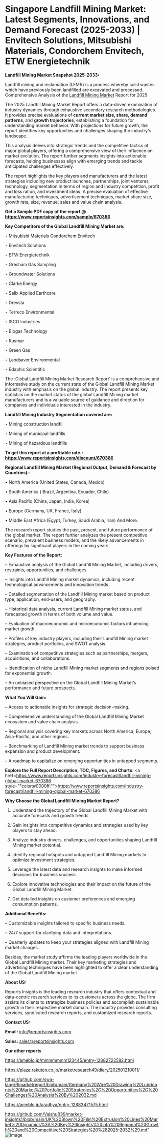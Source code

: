 # Singapore Landfill Mining Market: Latest Segments, Innovations, and Demand Forecast (2025-2033) | Envitech Solutions, Mitsubishi Materials, Condorchem Envitech, ETW Energietechnik

<strong>Landfill Mining Market Snapshot 2025-2033:</strong>

Landfill mining and reclamation (LFMR) is a process whereby solid wastes which have previously been landfilled are excavated and processed. Comprehensive Analysis of the <a href=https://www.reportsinsights.com/sample/670386>Landfill Mining Market</a> Report for 2025

The 2025 Landfill Mining Market Report offers a data-driven examination of industry dynamics through exhaustive secondary research methodologies. It provides precise evaluations of <strong>current market size, share, demand patterns</strong>, and <strong>growth trajectories</strong>, establishing a foundation for understanding market behavior. With projections for future growth, the report identifies key opportunities and challenges shaping the industry's landscape.

This analysis delves into strategic trends and the competitive tactics of major global players, offering a comprehensive view of their influence on market evolution. The report further segments insights into actionable forecasts, helping businesses align with emerging trends and tackle anticipated challenges effectively.

The report highlights the key players and manufacturers and the latest strategies including new product launches, partnerships, joint ventures, technology, segmentation in terms of region and industry competition, profit and loss ration, and investment ideas. A precise evaluation of effective manufacturing techniques, advertisement techniques, market share size, growth rate, size, revenue, sales and value chain analysis.

<strong>Get a Sample PDF copy of the report @ <a href=https://www.reportsinsights.com/sample/670386 style=color:#0000ff;>https://www.reportsinsights.com/sample/670386</a></strong>

<strong>Key Competitors of the Global Landfill Mining Market are:</strong>

‣ Mitsubishi Materials Condorchem Envitech

‣ Envitech Solutions

‣ ETW Energietechnik

‣ Gresham Gas Sampling

‣ Groundwater Solutions

‣ Clarke Energy

‣ Salix Applied Earthcare

‣ Dressta

‣ Terreco Environmental

‣ ISCO Industries

‣ Biogas Technology

‣ Rusmar

‣ Green Gas

‣ Landsaver Environmental

‣ Edaphic Scientific

The ‘Global Landfill Mining Market Research Report’ is a comprehensive and informative study on the current state of the Global Landfill Mining Market industry with emphasis on the global industry. The report presents key statistics on the market status of the global Landfill Mining market manufacturers and is a valuable source of guidance and direction for companies and individuals interested in the industry.

<strong>Landfill Mining Industry Segmentation covered are:</strong>

‣ Mining construction landfill

‣ Mining of municipal landfills

‣ Mining of hazardous landfills

<strong>To get this report at a profitable rate.: <a href=https://www.reportsinsights.com/discount/670386 style=color:#0000ff;>https://www.reportsinsights.com/discount/670386</a></strong>

<strong>Regional Landfill Mining Market (Regional Output, Demand &amp; Forecast by Countries):-</strong>

• North America (United States, Canada, Mexico)

• South America ( Brazil, Argentina, Ecuador, Chile)

• Asia Pacific (China, Japan, India, Korea)

• Europe (Germany, UK, France, Italy)

• Middle East Africa (Egypt, Turkey, Saudi Arabia, Iran) And More.

The research report studies the past, present, and future performance of the global market. The report further analyzes the present competitive scenario, prevalent business models, and the likely advancements in offerings by significant players in the coming years.

<strong>Key Features of the Report:</strong>

– Exhaustive analysis of the Global Landfill Mining Market, including drivers, restraints, opportunities, and challenges.

– Insights into Landfill Mining market dynamics, including recent technological advancements and innovation trends.

– Detailed segmentation of the Landfill Mining market based on product type, application, end-users, and geography.

– Historical data analysis, current Landfill Mining market status, and forecasted growth in terms of both volume and value.

– Evaluation of macroeconomic and microeconomic factors influencing market growth.

– Profiles of key industry players, including their Landfill Mining market strategies, product portfolios, and SWOT analysis.

– Examination of competitive strategies such as partnerships, mergers, acquisitions, and collaborations.

– Identification of niche Landfill Mining market segments and regions poised for exponential growth.

– An unbiased perspective on the Global Landfill Mining Market’s performance and future prospects.

<strong>What You Will Gain:</strong>

– Access to actionable insights for strategic decision-making.

– Comprehensive understanding of the Global Landfill Mining Market ecosystem and value chain analysis.

– Regional analysis covering key markets across North America, Europe, Asia-Pacific, and other regions.

– Benchmarking of Landfill Mining market trends to support business expansion and product development.

– A roadmap to capitalize on emerging opportunities in untapped segments.

<strong>Explore the Full Report Description, TOC, Figures, and Charts:</strong>
<a href=https://www.reportsinsights.com/industry-forecast/landfill-mining-global-market-670386 style=""color:#0000ff;"">https://www.reportsinsights.com/industry-forecast/landfill-mining-global-market-670386</a>

<strong>Why Choose the Global Landfill Mining Market Report?</strong>

1. Understand the trajectory of the Global Landfill Mining Market with accurate forecasts and growth trends.

2. Gain insights into competitive dynamics and strategies used by key players to stay ahead.

3. Analyze industry drivers, challenges, and opportunities shaping Landfill Mining market potential.

4. Identify regional hotspots and untapped Landfill Mining markets to optimize investment strategies.

5. Leverage the latest data and research insights to make informed decisions for business success.

6. Explore innovative technologies and their impact on the future of the Global Landfill Mining Market.

7. Get detailed insights on customer preferences and emerging consumption patterns.

<strong>Additional Benefits:</strong>

– Customizable insights tailored to specific business needs.

– 24/7 support for clarifying data and interpretations.

– Quarterly updates to keep your strategies aligned with Landfill Mining market changes.

Besides, the market study affirms the leading players worldwide in the Global Landfill Mining market. Their key marketing strategies and advertising techniques have been highlighted to offer a clear understanding of the Global Landfill Mining market.

<strong><strong>About US</strong>:</strong>

Reports Insights is the leading research industry that offers contextual and data-centric research services to its customers across the globe. The firm assists its clients to strategize business policies and accomplish sustainable growth in their respective market domain. The industry provides consulting services, syndicated research reports, and customized research reports.

<strong>Contact US:</strong>

<p class=><b>Email:</b> <a href=mailto:info@reportsinsights.com>info@reportsinsights.com</a></p>
<p class=><b>Sales:</b> <a href=mailto:sales@reportsinsights.com>sales@reportsinsights.com</a></p>

<strong>Our other reports</strong>

<a href=https://ameblo.jp/mmmmmmm123445/entry-12882722582.html>https://ameblo.jp/mmmmmmm123445/entry-12882722582.html</a>

<a href=https://plaza.rakuten.co.jp/marketresearch49/diary/202501210011/>https://plaza.rakuten.co.jp/marketresearch49/diary/202501210011/</a>

<a href=https://github.com/swa-lang/RImarketreport/blob/main/Germany%20Wire%20Drawing%20Lubricants%20Market%20Portfolio%20Strategies%2C%20Opportunities%2C%20Challenges%20Analysis%20By%202032.md>https://github.com/swa-lang/RImarketreport/blob/main/Germany%20Wire%20Drawing%20Lubricants%20Market%20Portfolio%20Strategies%2C%20Opportunities%2C%20Challenges%20Analysis%20By%202032.md</a>

<a href=https://ameblo.jp/aradhya/entry-12883471575.html>https://ameblo.jp/aradhya/entry-12883471575.html</a>

<a href=https://github.com/Vaishu839/market-insights1/blob/main/UK%20Blown%20Film%20Extrusion%20Lines%20Market%20Dynamics%3A%20Key%20Insights%20into%20Regional%20Growth%20and%20Competitive%20Strategies%20%282025-2032%29.md>https://github.com/Vaishu839/market-insights1/blob/main/UK%20Blown%20Film%20Extrusion%20Lines%20Market%20Dynamics%3A%20Key%20Insights%20into%20Regional%20Growth%20and%20Competitive%20Strategies%20%282025-2032%29.md</a>"
![image](https://github.com/user-attachments/assets/78340d6b-2b9c-448b-a18f-5fb023e81315)
